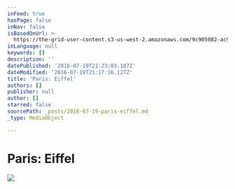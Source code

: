 ```yaml
---
inFeed: true
hasPage: false
inNav: false
isBasedOnUrl: >-
  https://the-grid-user-content.s3-us-west-2.amazonaws.com/9c905082-ac9e-489c-9b8b-57d964846949.jpg
inLanguage: null
keywords: []
description: ''
datePublished: '2016-07-19T21:23:03.187Z'
dateModified: '2016-07-19T21:17:16.127Z'
title: 'Paris: Eiffel'
authors: []
publisher: null
author: []
starred: false
sourcePath: _posts/2016-07-19-paris-eiffel.md
_type: MediaObject

---
```

# Paris: Eiffel
![](https://the-grid-user-content.s3-us-west-2.amazonaws.com/9c905082-ac9e-489c-9b8b-57d964846949.jpg)